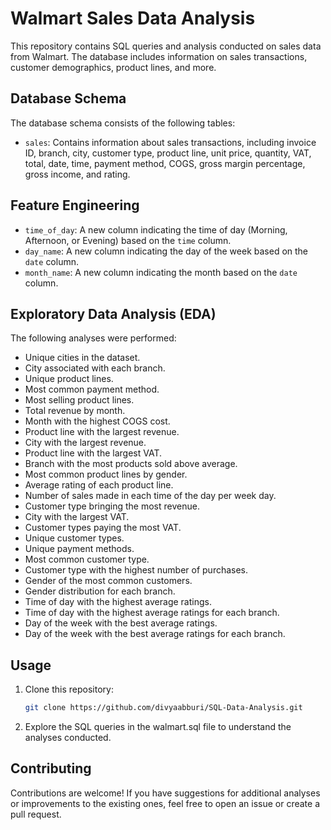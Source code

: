 # Walmart Sales Data Analysis

This repository contains SQL queries and analysis conducted on sales data from Walmart. The database includes information on sales transactions, customer demographics, product lines, and more.

## Database Schema

The database schema consists of the following tables:

- `sales`: Contains information about sales transactions, including invoice ID, branch, city, customer type, product line, unit price, quantity, VAT, total, date, time, payment method, COGS, gross margin percentage, gross income, and rating.

## Feature Engineering

- `time_of_day`: A new column indicating the time of day (Morning, Afternoon, or Evening) based on the `time` column.
- `day_name`: A new column indicating the day of the week based on the `date` column.
- `month_name`: A new column indicating the month based on the `date` column.

## Exploratory Data Analysis (EDA)

The following analyses were performed:

- Unique cities in the dataset.
- City associated with each branch.
- Unique product lines.
- Most common payment method.
- Most selling product lines.
- Total revenue by month.
- Month with the highest COGS cost.
- Product line with the largest revenue.
- City with the largest revenue.
- Product line with the largest VAT.
- Branch with the most products sold above average.
- Most common product lines by gender.
- Average rating of each product line.
- Number of sales made in each time of the day per week day.
- Customer type bringing the most revenue.
- City with the largest VAT.
- Customer types paying the most VAT.
- Unique customer types.
- Unique payment methods.
- Most common customer type.
- Customer type with the highest number of purchases.
- Gender of the most common customers.
- Gender distribution for each branch.
- Time of day with the highest average ratings.
- Time of day with the highest average ratings for each branch.
- Day of the week with the best average ratings.
- Day of the week with the best average ratings for each branch.

## Usage

1. Clone this repository:

   ```bash
   git clone https://github.com/divyaabburi/SQL-Data-Analysis.git

2. Explore the SQL queries in the walmart.sql file to understand the analyses conducted.

   
## Contributing
Contributions are welcome! If you have suggestions for additional analyses or improvements to the existing ones, feel free to open an issue or create a pull request.
